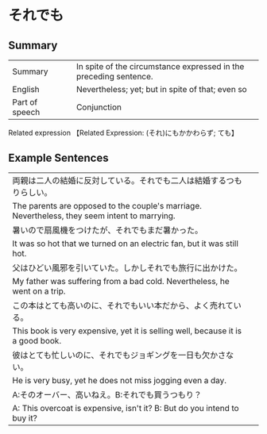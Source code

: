 # それでも

## Summary

<table><tr>   <td>Summary<td>   <td>In spite of the circumstance expressed in the preceding sentence.</td><tr><tr>   <td>English<td>   <td>Nevertheless; yet; but in spite of that; even so</td><tr><tr>   <td>Part of speech<td>   <td>Conjunction</td><tr></table><tr>   <td>Related expression<td>   <td>【Related Expression: (それ)にもかかわらず; ても】</td><tr></table></table>

## Example Sentences

<table><tr><td>両親は二人の結婚に反対している。それでも二人は結婚するつもりらしい。<td><tr><tr><td>The parents are opposed to the couple's marriage. Nevertheless, they seem intent to marrying.<td><tr><tr><td>暑いので扇風機をつけたが、それでもまだ暑かった。<td><tr><tr><td>It was so hot that we turned on an electric fan, but it was still hot.<td><tr><tr><td>父はひどい風邪を引いていた。しかしそれでも旅行に出かけた。<td><tr><tr><td>My father was suffering from a bad cold. Nevertheless, he went on a trip.<td><tr><tr><td>この本はとても高いのに、それでもいい本だから、よく売れている。<td><tr><tr><td>This book is very expensive, yet it is selling well, because it is a good book.<td><tr><tr><td>彼はとても忙しいのに、それでもジョギングを一日も欠かさない。<td><tr><tr><td>He is very busy, yet he does not miss jogging even a day.<td><tr><tr><td>A:そのオーバー、高いねえ。B:それでも買うつもり？<td><tr><tr><td>A: This overcoat is expensive, isn't it?  B: But do you intend to buy it?<td><tr></table>

